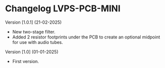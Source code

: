 # Changelog LVPS-PCB-MINI

Version [1.0.1] (21-02-2025)

- New two-stage filter.
- Added 2 resistor footprints under the PCB to create an optional midpoint for use with audio tubes.

Version [1.0] (01-01-2025)

- First version.
